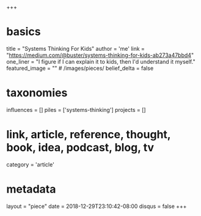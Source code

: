 +++
# basics
title     		 = "Systems Thinking For Kids"
author    		 = 'me'
link      		 = "https://medium.com/@buster/systems-thinking-for-kids-ab273a47bbd4"
one_liner 		 = "I figure if I can explain it to kids, then I'd understand it myself."
featured_image = "" # /images/pieces/
belief_delta   = false

# taxonomies
influences		 = []
piles     		 = ['systems-thinking']
projects			 = []

# link, article, reference, thought, book, idea, podcast, blog, tv
category  		 = 'article'

# metadata
layout	    	 = "piece"
date      		 = 2018-12-29T23:10:42-08:00
disqus    		 = false
+++

